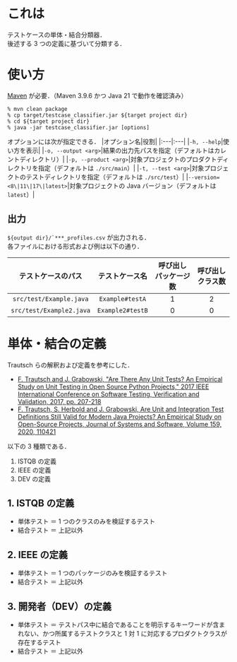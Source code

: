 # これは
テストケースの単体・結合分類器．  
後述する 3 つの定義に基づいて分類する．

# 使い方
[Maven](https://maven.apache.org/) が必要．（Maven 3.9.6 かつ Java 21 で動作を確認済み）

~~~
% mvn clean package
% cp target/testcase_classifier.jar ${target project dir}
% cd ${target project dir}
% java -jar testcase_classifier.jar [options]
~~~

オプションには次が指定できる．
|オプション名|役割|
|:---|:---|
|```-h, --help```|使い方を表示|
|```-o, --output <arg>```|結果の出力先パスを指定（デフォルトはカレントディレクトリ）|
|```-p, --product <arg>```|対象プロジェクトのプロダクトディレクトリを指定（デフォルトは ```./src/main```）|
|```-t, --test <arg>```|対象プロジェクトのテストディレクトリを指定（デフォルトは ```./src/test```）|
|```--version=<8\|11\|17\|latest>```|対象プロジェクトの Java バージョン（デフォルトは ```latest```）|

## 出力
```${output dir}/`***_profiles.csv``` が出力される．  
各ファイルにおける形式および例は以下の通り．  

| テストケースのパス | テストケース名 |  呼び出しパッケージ数 | 呼び出しクラス数 |
| :----: | :----: | :----: | :---: |
| ```src/test/Example.java``` | ```Example#testA``` | 1 | 2 |
| ```src/test/Example2.java``` | ```Example2#testB``` | 0 | 0 | 


# 単体・結合の定義
Trautsch らの解釈および定義を参考にした．
- [F. Trautsch and J. Grabowski, "Are There Any Unit Tests? An Empirical Study on Unit Testing in Open Source Python Projects," 2017 IEEE International Conference on Software Testing, Verification and Validation, 2017, pp. 207-218](https://ieeexplore.ieee.org/document/7927976)
- [F. Trautsch, S. Herbold and J. Grabowski, Are Unit and Integration Test Definitions Still Valid for Modern Java Projects? An Empirical Study on Open-Source Projects, Journal of Systems and Software, Volume 159, 2020, 110421](https://www.sciencedirect.com/science/article/pii/S0164121219301955)

以下の 3 種類である．
1. ISTQB の定義
2. IEEE の定義
3. DEV の定義

## 1. ISTQB の定義
- 単体テスト ＝ 1 つのクラスのみを検証するテスト
- 結合テスト ＝ 上記以外

## 2. IEEE の定義
- 単体テスト ＝ 1 つのパッケージのみを検証するテスト
- 結合テスト ＝ 上記以外

## 3. 開発者（DEV）の定義
- 単体テスト ＝ テストパス中に結合であることを明示するキーワードが含まれない、かつ所属するテストクラスと 1 対 1 に対応するプロダクトクラスが存在するテスト
- 結合テスト ＝ 上記以外